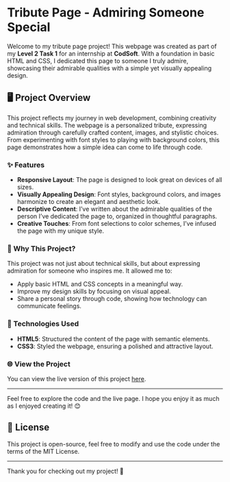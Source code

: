 # Tribute Page - Admiring Someone Special

Welcome to my tribute page project! This webpage was created as part of my **Level 2 Task 1** for an internship at **CodSoft**. With a foundation in basic HTML and CSS, I dedicated this page to someone I truly admire, showcasing their admirable qualities with a simple yet visually appealing design.

## 🖥️ Project Overview

This project reflects my journey in web development, combining creativity and technical skills. The webpage is a personalized tribute, expressing admiration through carefully crafted content, images, and stylistic choices. From experimenting with font styles to playing with background colors, this page demonstrates how a simple idea can come to life through code.

### ✨ Features

- **Responsive Layout**: The page is designed to look great on devices of all sizes.
- **Visually Appealing Design**: Font styles, background colors, and images harmonize to create an elegant and aesthetic look.
- **Descriptive Content**: I’ve written about the admirable qualities of the person I’ve dedicated the page to, organized in thoughtful paragraphs.
- **Creative Touches**: From font selections to color schemes, I’ve infused the page with my unique style.

### 🌟 Why This Project?

This project was not just about technical skills, but about expressing admiration for someone who inspires me. It allowed me to:
- Apply basic HTML and CSS concepts in a meaningful way.
- Improve my design skills by focusing on visual appeal.
- Share a personal story through code, showing how technology can communicate feelings.

### 🚀 Technologies Used

- **HTML5**: Structured the content of the page with semantic elements.
- **CSS3**: Styled the webpage, ensuring a polished and attractive layout.

### 🌐 View the Project

You can view the live version of this project [here](https://tribute-to-alakh-pandey.vercel.app/).

---

Feel free to explore the code and the live page. I hope you enjoy it as much as I enjoyed creating it! 😊

## 📝 License

This project is open-source, feel free to modify and use the code under the terms of the MIT License.

---

Thank you for checking out my project! 🌟

